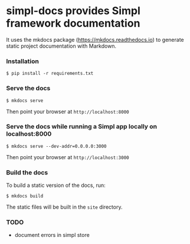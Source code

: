 # simpl-docs provides Simpl framework documentation

It uses the mkdocs package (https://mkdocs.readthedocs.io) to generate static project documentation with Markdown.

### Installation

    $ pip install -r requirements.txt

### Serve the docs

    $ mkdocs serve

Then point your browser at `http://localhost:8000`

### Serve the docs while running a Simpl app locally on localhost:8000

	$ mkdocs serve --dev-addr=0.0.0.0:3000

Then point your browser at `http://localhost:3000`

### Build the docs

To build a static version of the docs, run:

    $ mkdocs build

The static files will be built in the `site` directory.

### TODO

* document errors in simpl store
